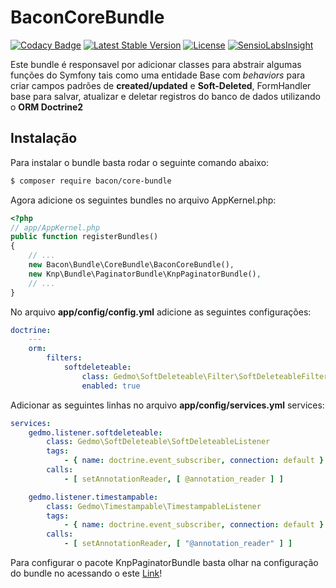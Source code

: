 BaconCoreBundle
===============

[![Codacy Badge](https://api.codacy.com/project/badge/grade/0fcf3272ea6f41f79afc4f11bfa77854)](https://www.codacy.com/app/adan-grg/BaconCoreBundle)
[![Latest Stable Version](https://poser.pugx.org/baconmanager/core-bundle/v/stable)](https://packagist.org/packages/baconmanager/core-bundle)
[![License](https://poser.pugx.org/baconmanager/core-bundle/license)](https://packagist.org/packages/baconmanager/core-bundle)
[![SensioLabsInsight](https://insight.sensiolabs.com/projects/798deed7-23b8-4fba-a6e6-cb018d11d008/mini.png)](https://insight.sensiolabs.com/projects/798deed7-23b8-4fba-a6e6-cb018d11d008)

Este bundle é responsavel por adicionar classes para abstrair algumas funções do Symfony tais como uma entidade Base com *behaviors* para criar campos padrões de **created/updated** e **Soft-Deleted**, FormHandler base para salvar, atualizar e deletar registros do banco de dados utilizando o **ORM Doctrine2**

## Instalação

Para instalar o bundle basta rodar o seguinte comando abaixo:

```bash
$ composer require bacon/core-bundle
```
Agora adicione os seguintes bundles no arquivo AppKernel.php:

```php
<?php
// app/AppKernel.php
public function registerBundles()
{
    // ...
    new Bacon\Bundle\CoreBundle\BaconCoreBundle(),
    new Knp\Bundle\PaginatorBundle\KnpPaginatorBundle(),
    // ...
}
```
No arquivo **app/config/config.yml** adicione as seguintes configurações:

```yaml
doctrine:
	---
    orm:
        filters:
            softdeleteable:
                class: Gedmo\SoftDeleteable\Filter\SoftDeleteableFilter
                enabled: true
```
Adicionar as seguintes linhas no arquivo **app/config/services.yml**
services:

```yaml
services:
    gedmo.listener.softdeleteable:
        class: Gedmo\SoftDeleteable\SoftDeleteableListener
        tags:
            - { name: doctrine.event_subscriber, connection: default }
        calls:
            - [ setAnnotationReader, [ @annotation_reader ] ]

    gedmo.listener.timestampable:
        class: Gedmo\Timestampable\TimestampableListener
        tags:
            - { name: doctrine.event_subscriber, connection: default }
        calls:
            - [ setAnnotationReader, [ "@annotation_reader" ] ]
```

Para configurar o pacote KnpPaginatorBundle basta olhar na configuração do bundle no acessando o este [Link](https://github.com/KnpLabs/KnpPaginatorBundle)!
